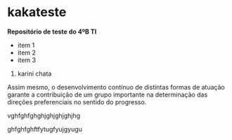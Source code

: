 # kakateste
 **Repositório de teste do 4ºB TI**
* item 1
* item 2
* item 3
1. karini chata


Assim mesmo, o desenvolvimento contínuo de distintas
 formas de atuação garante a contribuição de um 
 grupo importante na determinação das direções
preferenciais no sentido do progresso.


vghfghfghghjghjghjghjhg

ghfghfghftfytugfyujgyugu

